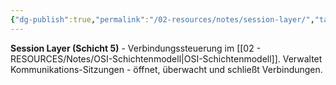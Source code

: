 ```yaml
---
{"dg-publish":true,"permalink":"/02-resources/notes/session-layer/","tags":["osi/layer5","verbindung/verwaltung"],"noteIcon":"","updated":"2025-08-27T15:03:22.919+02:00"}
---
```



**Session Layer (Schicht 5)** - Verbindungssteuerung im [[02 - RESOURCES/Notes/OSI-Schichtenmodell\|OSI-Schichtenmodell]].
Verwaltet Kommunikations-Sitzungen - öffnet, überwacht und schließt Verbindungen.